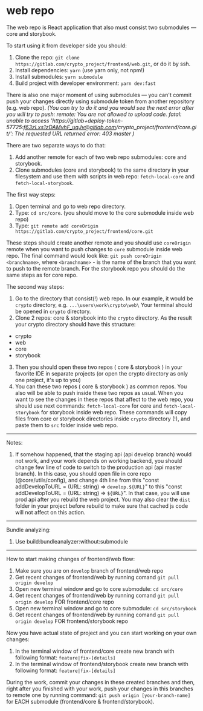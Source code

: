 # web repo

The web repo is React application that also must consist two submodules — core and storybook.


To start using it from developer side you should:

1. Clone the repo: `git clone https://gitlab.com/crypto_project/frontend/web.git`, or do it by ssh.
2. Install dependencies: `yarn` (use yarn only, not npm!)
3. Install submodules: `yarn submodule`
4. Build project with developer environment: `yarn dev:fast`

There is also one major moment of using submodules — you can't commit push your changes directly using submodule token from another repository (e.g. web repo).
_(You can try to do it and you would see the next error after you will try to push:
remote: You are not allowed to upload code.
fatal: unable to access 'https://gitlab+deploy-token-57725:f63zLxs1zDAMvhF_uqJv@gitlab.com/crypto_project/frontend/core.git/': The requested URL returned error: 403
master
)_

There are two separate ways to do that:
1. Add another remote for each of two web repo submodules: core and storybook.
2. Clone submodules (core and storybook) to the same directory in your filesystem and use them with scripts in web repo: `fetch-local-core` and `fetch-local-storybook`.



The first way steps:
1. Open terminal and go to web repo directory.
2. Type: `cd src/core`. (you should move to the core submodule inside web repo)
3. Type: `git remote add coreOrigin https://gitlab.com/crypto_project/frontend/core.git`

These steps should create another remote and you should use `coreOrigin` remote when you want to push changes to `core` submodule inside web repo.
The final command would look like: `git push coreOrigin <branchname>`, where `<branchname>` - is the name of the branch that you want to push to the remote branch.
For the storybook repo you should do the same steps as for core repo.


The second way steps:
1. Go to the directory that consist(!) web repo.
In our example, it would be `crypto` directory, e.g. `...\users\work\crypto\web\`
Your terminal should be opened in `crypto` directory.
2. Clone 2 repos: core & storybook into the `crypto` directory. As the result your crypto directory should have this structure:
- crypto
 - web
 - core
 - storybook
3. Then you should open these two repos ( core & storybook ) in your favorite IDE in separate projects (or open the crypto directory as only one project, it's up to you)
4. You can these two repos ( core & storybook ) as common repos. You also will be able to push inside these two repos as usual.
When you want to see the changes in these repos that affect to the web repo, you should use next commands: `fetch-local-core` for core and `fetch-local-storybook` for storybook inside web repo. These commands will copy files from core or storybook directories inside `crypto` directory (!), and paste them to `src` folder inside web repo.






___________
Notes:

1. If somehow happened, that the staging api (api develop branch) would not work, and your work depends on working backend, you should change few
line of code to switch to the production api (api master branch). In this case, you should open file in core repo (@core/utils/config), and change 4th line from this "const addDevelopToURL = (URL: string) => `develop.${URL}`" to this "const addDevelopToURL = (URL: string) => `${URL}`". In that case, you will use prod api after you rebuild the web project. You may also clear the `dist` folder in your project before rebuild to make sure that cached js
code will not affect on this action.



________________________



Bundle analyzing:
1. Use build:bundleanalyzer:without:submodule




________________________
How to start making changes of frontend/web flow:

1. Make sure you are on `develop` branch of frontend/web repo
2. Get recent changes of frontend/web by running comand `git pull origin develop`
3. Open new terminal window and go to core submodule: `cd src/core`
4. Get recent changes of frontend/web by running comand `git pull origin develop` FOR frontend/core repo
5. Open new terminal window and go to core submodule: `cd src/storybook`
6. Get recent changes of frontend/web by running comand `git pull origin develop` FOR frontend/storybook repo

Now you have actual state of project and you can start working on your own changes:

1. In the terminal window of frontend/core create new branch with following format: `feature|fix-[details]`
2. In the terminal window of frontend/storybook create new branch with following format: `feature|fix-[details]`

During the work, commit your changes in these created branches and then, right after you finished with your work, push your changes in this branches to remote one by running command: `git push origin [your-branch-name]` for EACH submodule (frontend/core & frontend/storybook).

